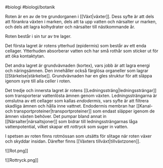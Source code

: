 #biologi #biologi/botanik 

Roten är en av de tre grundorganen i [[Växt|växter]]. Dess syfte är att dels att förankra växten i marken, dels att ta upp vatten och närsalter ur marken, och dels att lagra kolhydrater och närsalter till nästkommande år.

Roten består i sin tur av tre lager.

Det första lagret är rotens ytterhud (epidermis) som består av ett enda cellager. Ytterhuden absorberar vatten och har små rothår som sticker ut för att öka kontaktytan.

Det andra lagret är grundvävnaden (kortex), vars jobb är att lagra energi och näringsämnen. Den innehåller också färglösa organeller som lagrar [[Stärkelse|stärkelse]]. Grundvävnaden har en gles struktur för att släppa igenom syre till alla celler i roten.

Det tredje och innersta lagret är rotens [[Ledningssträng|ledningssträngar]] som transporterar vattenlösta ämnen genom växten. Ledningssträngarna är omslutna av ett cellager som kallas *endodermis*, vars syfte är att filtrera skadliga ämnen och hålla inne vattnet. Endodermis membran har [[Kanal- och transportproteiner|transportproteiner]] som endast släpper igenom de ämnen växten behöver. Det pumpar bland annat in [[Närsalter|närsaltsjoner]] som bidrar till ledningssträngarnas låga vattenpotential, vilket skapar ett *rottryck* som suger in vatten.

I spetsen av roten finns rotmössan som utsätts för slitage när roten växer och skyddar insidan. Därefter finns [[Växters tillväxt|tillväxtzonen]]. 

![[Rot.png]]

![[Rottryck.png]]